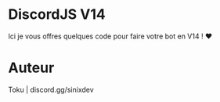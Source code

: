<h1> DiscordJS V14 </h1>

<p> Ici je vous offres quelques code pour faire votre bot en V14 ! ❤️ </p>

<h1> Auteur </h1>

<p> Toku | discord.gg/sinixdev </p>
